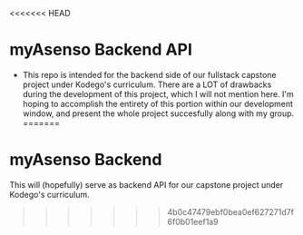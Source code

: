 <<<<<<< HEAD
# myAsenso Backend API

- This repo is intended for the backend side of our fullstack capstone project under Kodego's curriculum. There are a LOT of drawbacks during the development of this project, which I will not mention here. I'm hoping to accomplish the entirety of this portion within our development window, and present the whole project succesfully along with my group.
=======
# myAsenso Backend

This will (hopefully) serve as backend API for our capstone project under Kodego's curriculum.
>>>>>>> 4b0c47479ebf0bea0ef627271d7f6f0b01eef1a9
